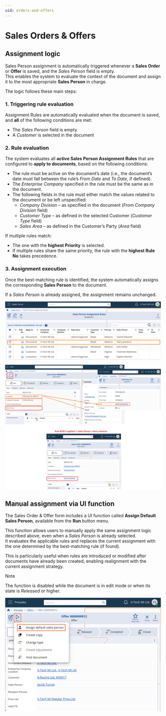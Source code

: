 ```yaml
---
uid: orders-and-offers
---
```


# Sales Orders & Offers  

## Assignment logic  
Sales Person assignment is automatically triggered whenever a **Sales Order** or **Offer** is saved, and the *Sales Person* field is empty.  
This enables the system to evaluate the context of the document and assign it to the most appropriate **Sales Person** in charge.  

The logic follows these main steps:  

### 1. Triggering rule evaluation  
Assignment Rules are automatically evaluated when the document is saved, and **all** of the following conditions are met:  

- The *Sales Person* field is empty  
- A *Customer* is selected in the document  


### 2. Rule evaluation  
The system evaluates all **active Sales Person Assignment Rules** that are configured to **apply to documents**, based on the following conditions:  

- The rule must be active on the document’s date (i.e., the document’s date must fall between the rule’s *From Date* and *To Date*, if defined).  
- The *Enterprise Company* specified in the rule must be the same as in the document.  
- The following fields in the rule must either match the values related to the document or be left unspecified:  
  - *Company Division* – as specified in the document (*From Company Division* field)  
  - *Customer Type* – as defined in the selected Customer (*Customer Type* field)  
  - *Sales Area* – as defined in the Customer’s Party (*Area* field)  

If multiple rules match:  
- The one with the **highest Priority** is selected.  
- If multiple rules share the same priority, the rule with the **highest Rule No** takes precedence.  


### 3. Assignment execution  
Once the best-matching rule is identified, the system automatically assigns the corresponding **Sales Person** to the document.  

If a *Sales Person* is already assigned, the assignment remains unchanged.

![Rules](pictures/rules-order.png)

![Rule Logic Sales Order](pictures/rule-logic-order2.png)

## Manual assignment via UI function  

The Sales Order & Offer form includes a UI function called **Assign Default Sales Person**, available from the **Run** button menu.    

This function allows users to manually apply the same assignment logic described above, even when a *Sales Person* is already selected.  
It evaluates the applicable rules and replaces the current assignment with the one determined by the best-matching rule (if found).  

This is particularly useful when rules are introduced or modified after documents have already been created, enabling realignment with the current assignment strategy.  

> [!NOTE]  
> The function is disabled while the document is in edit mode or when its statе is *Released* or higher.

![UI Function Offer](pictures/ui-function-offer.png)
